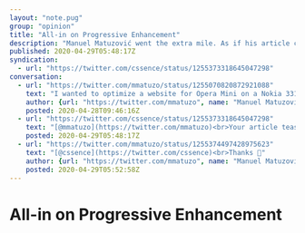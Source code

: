```yaml
---
layout: "note.pug"
group: "opinion"
title: "All-in on Progressive Enhancement"
description: "Manuel Matuzović went the extra mile. As if his article content wasn’t great already, look at his teaser image."
published: 2020-04-29T05:48:17Z
syndication:
  - url: "https://twitter.com/cssence/status/1255373318645047298"
conversation:
  - url: "https://twitter.com/mmatuzo/status/1255070820872921088"
    text: "I wanted to optimize a website for Opera Mini on a Nokia 3310. To my surprise, I didn’t have to change much, thanks to Progressive Enhancement.<br><br>In this article I explain why this principle is so important, and I provide you with some practical examples. [www.matuzo.at/blog/beauty-of-progressive-enhancement/](https://www.matuzo.at/blog/beauty-of-progressive-enhancement/)"
    author: {url: "https://twitter.com/mmatuzo", name: "Manuel Matuzović"}
    posted: 2020-04-28T09:46:16Z
  - url: "https://twitter.com/cssence/status/1255373318645047298"
    text: "[@mmatuzo](https://twitter.com/mmatuzo)<br>Your article teaser image is 💯<br>🙂"
    posted: 2020-04-29T05:48:17Z
  - url: "https://twitter.com/mmatuzo/status/1255374497428975623"
    text: "[@cssence](https://twitter.com/cssence)<br>Thanks 🙂"
    author: {url: "https://twitter.com/mmatuzo", name: "Manuel Matuzović"}
    posted: 2020-04-29T05:52:58Z
---
```


# All-in on Progressive Enhancement
